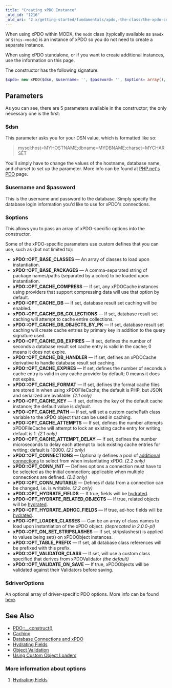 ```yaml
---
title: "Creating xPDO Instance"
_old_id: "1216"
_old_uri: "2.x/getting-started/fundamentals/xpdo,-the-class/the-xpdo-constructor"
---
```


When using xPDO within MODX, the `modX` class (typically available as `$modx` or `$this->modx`) is an instance of xPDO so you do not need to create a separate instance.

When using xPDO standalone, or if you want to create additional instances, use the information on this page.

The constructor has the following signature:
``` php 
$xpdo= new xPDO($dsn, $username= '', $password= '', $options= array(), $driverOptions= null) 
```

## Parameters

As you can see, there are 5 parameters available in the constructor; the only necessary one is the first:

### $dsn

This parameter asks you for your DSN value, which is formatted like so:

> mysql:host=MYHOSTNAME;dbname=MYDBNAME;charset=MYCHARSET

You'll simply have to change the values of the hostname, database name, and charset to set up the parameter. More info can be found at [PHP.net's PDO](http://php.net/manual/en/pdo.construct.php) page.

### $username and $password

This is the username and password to the database. Simply specify the database login information you'd like to use for xPDO's connections.

### $options

This allows you to pass an array of xPDO-specific options into the constructor.

Some of the xPDO-specific parameters use custom defines that you can use, such as (but not limited to):

- **xPDO::OPT\_BASE\_CLASSES** — An array of classes to load upon instantiation.
- **xPDO::OPT\_BASE\_PACKAGES** — A comma-separated string of package names/paths (separated by a colon) to be loaded upon instantiation.
- **xPDO::OPT\_CACHE\_COMPRESS** — If set, any xPDOCache instances using providers that support compressing data will use that option by default.
- **xPDO::OPT\_CACHE\_DB** — If set, database result set caching will be enabled.
- **xPDO::OPT\_CACHE\_DB\_COLLECTIONS** — If set, database result set caching will attempt to cache entire collections.
- **xPDO::OPT\_CACHE\_DB\_OBJECTS\_BY\_PK** — If set, database result set caching will create cache entries by primary key in addition to the query signature used.
- **xPDO::OPT\_CACHE\_DB\_EXPIRES** — If set, defines the number of seconds a database result set cache entry is valid in the cache; 0 means it does not expire.
- **xPDO::OPT\_CACHE\_DB\_HANDLER** — If set, defines an xPDOCache derivative to handle database result set caching.
- **xPDO::OPT\_CACHE\_EXPIRES** — If set, defines the number of seconds a cache entry is valid in any cache provider by default; 0 means it does not expire.
- **xPDO::OPT\_CACHE\_FORMAT** — If set, defines the format cache files are stored in when using xPDOFileCache; the default is PHP, but JSON and serialized are available. _(2.1 only)_
- **xPDO::OPT\_CACHE\_KEY** — If set, defines the key of the default cache instance; the default value is _default_.
- **xPDO::OPT\_CACHE\_PATH** — If set, will set a custom cachePath class variable to the xPDO object that can be used in caching.
- **xPDO::OPT\_CACHE\_ATTEMPTS** — If set, defines the number attempts xPDOFileCache will attempt to lock an existing cache entry for writing; default is 1. _(2.1 only)_
- **xPDO::OPT\_CACHE\_ATTEMPT\_DELAY** — If set, defines the number microseconds to delay each attempt to lock existing cache entries for writing; default is 10000. _(2.1 only)_
- **xPDO::OPT\_CONNECTIONS** — Optionally defines a pool of [additional connections](http://rtfm.modx.com/display/xPDO20/Database+Connections+and+xPDO#DatabaseConnectionsandxPDO-DefiningMultipleConnections%28xPDO2.2%29) to select from when instantiating xPDO. _(2.2 only)_
- **xPDO::OPT\_CONN\_INIT** — Defines options a connection must have to be selected as the initial connection; applicable when multiple connections are defined. _(2.2 only)_
- **xPDO::OPT\_CONN\_MUTABLE** — Defines if data from a connection can be changed, i.e. is writable. _(2.2 only)_
- **xPDO::OPT\_HYDRATE\_FIELDS** — If true, fields will be [hydrated](xpdo/getting-started/fundamentals/xpdo,-the-class/the-xpdo-constructor/hydrating-fields "Hydrating Fields").
- **xPDO::OPT\_HYDRATE\_RELATED\_OBJECTS** — If true, related objects will be [hydrated](xpdo/getting-started/fundamentals/xpdo,-the-class/the-xpdo-constructor/hydrating-fields "Hydrating Fields").
- **xPDO::OPT\_HYDRATE\_ADHOC\_FIELDS** — If true, ad-hoc fields will be [hydrated](xpdo/getting-started/fundamentals/xpdo,-the-class/the-xpdo-constructor/hydrating-fields "Hydrating Fields").
- **xPDO::OPT\_LOADER\_CLASSES** — Can be an array of class names to load upon instantiation of the xPDO object. _(deprecated in 2.0.0-pl)_
- **xPDO::OPT\_ON\_SET\_STRIPSLASHES** — If set, stripslashes() is applied to values being set() on xPDOObject instances.
- **xPDO::OPT\_TABLE\_PREFIX** — If set, all database class references will be prefixed with this prefix.
- **xPDO::OPT\_VALIDATOR\_CLASS** — If set, will use a custom class specified that derives from xPDOValidator _(the default)_
- **xPDO::OPT\_VALIDATE\_ON\_SAVE** — If true, xPDOObjects will be validated against their Validators before saving.

### $driverOptions

An optional array of driver-specific PDO options. More info can be found [here](http://us.php.net/manual/en/pdo.drivers.php).

## See Also

- [PDO::\_\_construct()](http://php.net/manual/en/pdo.construct.php)
- [Caching](xpdo/advanced-features/caching "Caching")
- [Database Connections and xPDO](xpdo/getting-started/using-your-xpdo-model/database-connections-and-xpdo "Database Connections and xPDO")
- [Hydrating Fields](xpdo/getting-started/fundamentals/xpdo,-the-class/the-xpdo-constructor/hydrating-fields "Hydrating Fields")
- [Object Validation](xpdo/advanced-features/object-validation "Object Validation")
- [Using Custom Object Loaders](xpdo/extending-your-xpdo-model/overriding-derived-behavior/using-custom-object-loaders "Using Custom Object Loaders")

### More information about options

1. [Hydrating Fields](xpdo/getting-started/fundamentals/xpdo,-the-class/the-xpdo-constructor/hydrating-fields)
